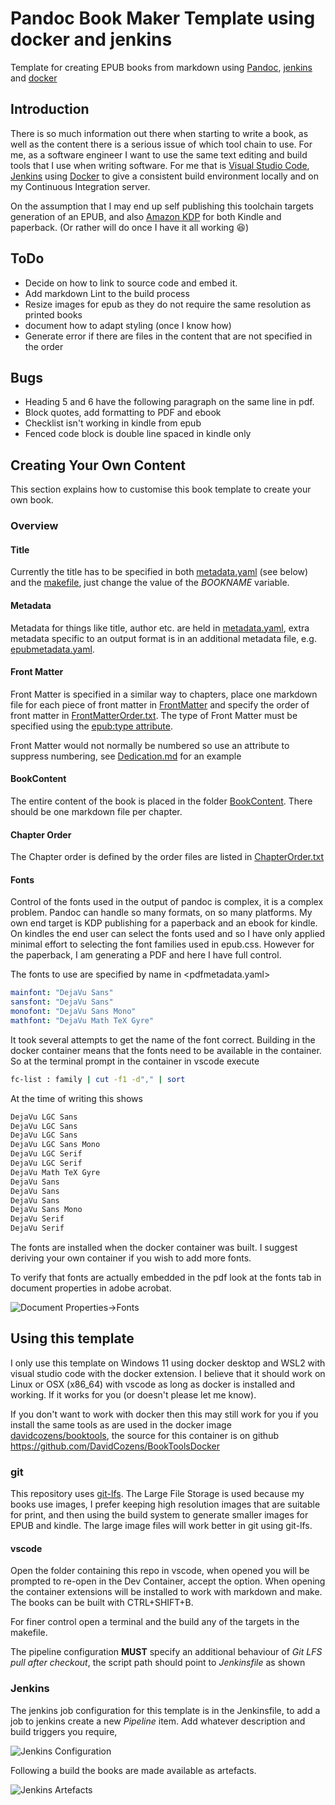 # Pandoc Book Maker Template using docker and jenkins

Template for creating EPUB books from markdown using [Pandoc](https://pandoc.org/), [jenkins](https://www.jenkins.io/) and [docker](https://www.docker.com/)

## Introduction

There is so much information out there when starting to write a book, as well as the content there is a serious issue of which tool chain to use.
For me, as a software engineer I want to use the same text editing and build tools that I use when writing software.
For me that is [Visual Studio Code](https://code.visualstudio.com/),
[Jenkins](https://www.jenkins.io/) using [Docker](https://hub.docker.com/) to give a consistent build environment locally and on my Continuous Integration server.

On the assumption that I may end up self publishing this toolchain targets generation of an EPUB, and also [Amazon KDP](https://kdp.amazon.com/) for both Kindle and paperback.
(Or rather will do once I have it all working :laughing:)

## ToDo

* Decide on how to link to source code and embed it.
* Add markdown Lint to the build process
* Resize images for epub as they do not require the same resolution as printed books
* document how to adapt styling (once I know how)
* Generate error if there are files in the content that are not specified in the order

## Bugs

* Heading 5 and 6 have the following paragraph on the same line in pdf.
* Block quotes, add formatting to PDF and ebook
* Checklist isn't working in kindle from epub
* Fenced code block is double line spaced in kindle only

## Creating Your Own Content

This section explains how to customise this book template to create your own book.

### Overview

#### Title

Currently the title has to be specified in both [metadata.yaml](metadata.yaml) (see below) and the [makefile](makefile), just change the value of the *BOOKNAME* variable.

#### Metadata

Metadata for things like title, author etc. are held in [metadata.yaml](metadata.yaml), extra metadata specific to an output format is in an additional metadata file, e.g. [epubmetadata.yaml](epubmetadata.yaml).

#### Front Matter

Front Matter is specified in a similar way to chapters, place one markdown file for each piece of front matter in [FrontMatter](FrontMatter) and specify the order of front matter in [FrontMatterOrder.txt](FrontMatterOrder.txt). The type of Front Matter must be specified using the [epub:type attribute](https://pandoc.org/MANUAL.html#the-epubtype-attribute).

Front Matter would not normally be numbered so use an attribute to suppress numbering, see [Dedication.md](Dedication.md) for an example

#### BookContent

The entire content of the book is placed in the folder [BookContent](BookContent). There should be one markdown file per chapter.

#### Chapter Order

The Chapter order is defined by the order files are listed in [ChapterOrder.txt](ChapterOrder.txt)

#### Fonts

Control of the fonts used in the output of pandoc is complex, it is a complex problem. Pandoc can handle so many formats, on so many platforms. My own end target is KDP publishing for a paperback and an ebook for kindle. On kindles the end user can select the fonts used and so I have only applied minimal effort to selecting the font families used in epub.css. However for the paperback, I am generating a PDF and here I have full control.

The fonts to use are specified by name in <pdfmetadata.yaml>

```yaml
mainfont: "DejaVu Sans"
sansfont: "DejaVu Sans"
monofont: "DejaVu Sans Mono"
mathfont: "DejaVu Math TeX Gyre"
```

It took several attempts to get the name of the font correct. Building in the docker container means that the fonts need to be available in the container. So at the terminal prompt in the container in vscode execute

```bash
fc-list : family | cut -f1 -d"," | sort
```

At the time of writing this shows

```bash
DejaVu LGC Sans
DejaVu LGC Sans
DejaVu LGC Sans
DejaVu LGC Sans Mono
DejaVu LGC Serif
DejaVu LGC Serif
DejaVu Math TeX Gyre
DejaVu Sans
DejaVu Sans
DejaVu Sans
DejaVu Sans Mono
DejaVu Serif
DejaVu Serif
```

The fonts are installed when the docker container was built. I suggest deriving your own container if you wish to add more fonts.

To verify that fonts are actually embedded in the pdf look at the fonts tab in document properties in adobe acrobat.

![Document Properties->Fonts](ReadmeImages/pdf-font-properties.jpg)

## Using this template

I only use this template on Windows 11 using docker desktop and WSL2 with visual studio code with the docker extension. I believe that it should work on Linux or OSX (x86_64) with vscode as long as docker is installed and working. If it works for you (or doesn't please let me know).

If you don't want to work with docker then this may still work for you if you install the same tools as are used in the docker image [davidcozens/booktools](https://hub.docker.com/r/davidcozens/booktools), the source for this container is on github <https://github.com/DavidCozens/BookToolsDocker>

### git

This repository uses [git-lfs](https://git-lfs.github.com/). The Large File Storage is used because my books use images, I  prefer keeping high resolution images that are suitable for print, and then using the build system to generate smaller images for EPUB and kindle. The large image files will work better in git using git-lfs.

#### vscode

Open the folder containing this repo in vscode, when opened you will be prompted to re-open in the Dev Container, accept the option. When opening the container extensions will be installed to work with markdown and make. The books can be built with CTRL+SHIFT+B.

For finer control open a terminal and the build any of the targets in the makefile.

The pipeline configuration **MUST** specify an additional behaviour of *Git LFS pull after checkout*, the script path should point to *Jenkinsfile* as shown

### Jenkins

The jenkins job configuration for this template is in the Jenkinsfile, to add a job to jenkins create a new *Pipeline* item. Add whatever description and build triggers you require,

![Jenkins Configuration](ReadmeImages/Jenkins.jpg)

Following a build the books are made available as artefacts.

![Jenkins Artefacts](ReadmeImages/Artefacts.jpg)
